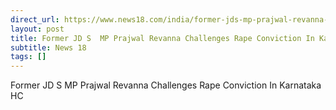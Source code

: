```yaml
---
direct_url: https://www.news18.com/india/former-jds-mp-prajwal-revanna-challenges-his-conviction-in-rape-case-in-karnataka-hc-9605185.html
layout: post
title: Former JD S  MP Prajwal Revanna Challenges Rape Conviction In Karnataka HC
subtitle: News 18
tags: []
---
```


Former JD S  MP Prajwal Revanna Challenges Rape Conviction In Karnataka HC
